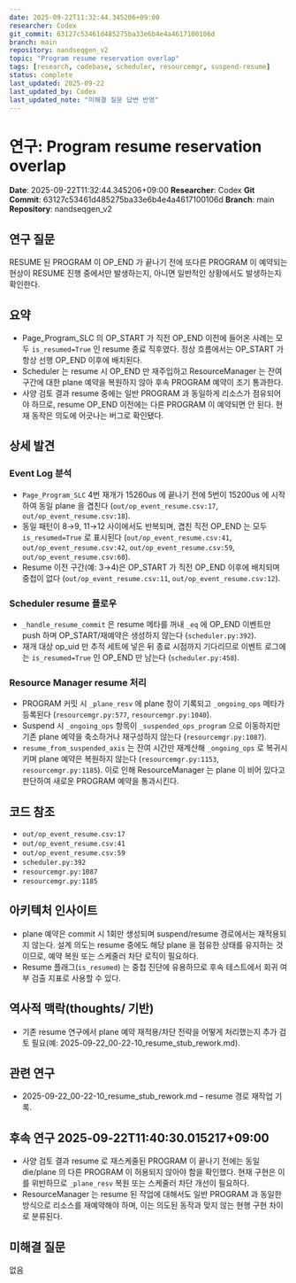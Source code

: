 ```yaml
---
date: 2025-09-22T11:32:44.345206+09:00
researcher: Codex
git_commit: 63127c53461d485275ba33e6b4e4a4617100106d
branch: main
repository: nandseqgen_v2
topic: "Program resume reservation overlap"
tags: [research, codebase, scheduler, resourcemgr, suspend-resume]
status: complete
last_updated: 2025-09-22
last_updated_by: Codex
last_updated_note: "미해결 질문 답변 반영"
---
```


# 연구: Program resume reservation overlap

**Date**: 2025-09-22T11:32:44.345206+09:00
**Researcher**: Codex
**Git Commit**: 63127c53461d485275ba33e6b4e4a4617100106d
**Branch**: main
**Repository**: nandseqgen_v2

## 연구 질문
RESUME 된 PROGRAM 이 OP_END 가 끝나기 전에 또다른 PROGRAM 이 예약되는 현상이 RESUME 진행 중에서만 발생하는지, 아니면 일반적인 상황에서도 발생하는지 확인한다.

## 요약
- Page_Program_SLC 의 OP_START 가 직전 OP_END 이전에 들어온 사례는 모두 `is_resumed=True` 인 resume 종료 직후였다. 정상 흐름에서는 OP_START 가 항상 선행 OP_END 이후에 배치된다.
- Scheduler 는 resume 시 OP_END 만 재주입하고 ResourceManager 는 잔여 구간에 대한 plane 예약을 복원하지 않아 후속 PROGRAM 예약이 조기 통과한다.
- 사양 검토 결과 resume 중에는 일반 PROGRAM 과 동일하게 리소스가 점유되어야 하므로, resume OP_END 이전에는 다른 PROGRAM 이 예약되면 안 된다. 현재 동작은 의도에 어긋나는 버그로 확인됐다.

## 상세 발견

### Event Log 분석
- `Page_Program_SLC` 4번 재개가 15260us 에 끝나기 전에 5번이 15200us 에 시작하여 동일 plane 을 겹친다 (`out/op_event_resume.csv:17`, `out/op_event_resume.csv:18`).
- 동일 패턴이 8→9, 11→12 사이에서도 반복되며, 겹친 직전 OP_END 는 모두 `is_resumed=True` 로 표시된다 (`out/op_event_resume.csv:41`, `out/op_event_resume.csv:42`, `out/op_event_resume.csv:59`, `out/op_event_resume.csv:60`).
- Resume 이전 구간(예: 3→4)은 OP_START 가 직전 OP_END 이후에 배치되며 중첩이 없다 (`out/op_event_resume.csv:11`, `out/op_event_resume.csv:12`).

### Scheduler resume 플로우
- `_handle_resume_commit` 은 resume 메타를 꺼내 `_eq` 에 OP_END 이벤트만 push 하며 OP_START/재예약은 생성하지 않는다 (`scheduler.py:392`).
- 재개 대상 op_uid 만 추적 세트에 넣은 뒤 종료 시점까지 기다리므로 이벤트 로그에는 `is_resumed=True` 인 OP_END 만 남는다 (`scheduler.py:458`).

### Resource Manager resume 처리
- PROGRAM 커밋 시 `_plane_resv` 에 plane 창이 기록되고 `_ongoing_ops` 메타가 등록된다 (`resourcemgr.py:577`, `resourcemgr.py:1040`).
- Suspend 시 `_ongoing_ops` 항목이 `_suspended_ops_program` 으로 이동하지만 기존 plane 예약을 축소하거나 재구성하지 않는다 (`resourcemgr.py:1087`).
- `resume_from_suspended_axis` 는 잔여 시간만 재계산해 `_ongoing_ops` 로 복귀시키며 plane 예약은 복원하지 않는다 (`resourcemgr.py:1153`, `resourcemgr.py:1185`). 이로 인해 ResourceManager 는 plane 이 비어 있다고 판단하여 새로운 PROGRAM 예약을 통과시킨다.

## 코드 참조
- `out/op_event_resume.csv:17`
- `out/op_event_resume.csv:41`
- `out/op_event_resume.csv:59`
- `scheduler.py:392`
- `resourcemgr.py:1087`
- `resourcemgr.py:1185`

## 아키텍처 인사이트
- plane 예약은 commit 시 1회만 생성되며 suspend/resume 경로에서는 재적용되지 않는다. 설계 의도는 resume 중에도 해당 plane 을 점유한 상태를 유지하는 것이므로, 예약 복원 또는 스케줄러 차단 로직이 필요하다.
- Resume 플래그(`is_resumed`) 는 중첩 진단에 유용하므로 후속 테스트에서 회귀 여부 검출 지표로 사용할 수 있다.

## 역사적 맥락(thoughts/ 기반)
- 기존 resume 연구에서 plane 예약 재적용/차단 전략을 어떻게 처리했는지 추가 검토 필요(예: 2025-09-22_00-22-10_resume_stub_rework.md).

## 관련 연구
- 2025-09-22_00-22-10_resume_stub_rework.md – resume 경로 재작업 기록.

## 후속 연구 2025-09-22T11:40:30.015217+09:00
- 사양 검토 결과 resume 로 재스케줄된 PROGRAM 이 끝나기 전에는 동일 die/plane 의 다른 PROGRAM 이 허용되지 않아야 함을 확인했다. 현재 구현은 이를 위반하므로 `_plane_resv` 복원 또는 스케줄러 차단 개선이 필요하다.
- ResourceManager 는 resume 된 작업에 대해서도 일반 PROGRAM 과 동일한 방식으로 리소스를 재예약해야 하며, 이는 의도된 동작과 맞지 않는 현행 구현 차이로 분류된다.

## 미해결 질문
없음

